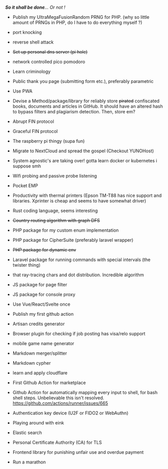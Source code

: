  _**So it shall be done**... Or not !_

 - Publish my UltraMegaFusionRandom PRNG for PHP. (why so little amount of PRNGs in PHP, do I have to do everything myself ?)
 - port knocking
 - reverse shell attack
 - ~~Set up personal dns server (pi hole)~~
 - network controlled pico pomodoro
 - Learn criminology
 - Public thank you page (submitting form etc.), preferably parametric
 - Use PWA 
 - Devise a Method/package/library for reliably store ~~pirated~~ confiscated books, documents and articles in GitHub. It should have an altered hash to bypass filters and plagiarism detection. Then, store em?
 - Abrupt FIN protocol
 - Graceful FIN protocol
 - The raspberry pi thingy (supa fun)
 - Migrate to NextCloud and spread the gospel (Checkout YUNOHost)
 - System agnostic's are taking over! gotta learn docker or kubernetes i suppose smh
 - Wifi probing and passive probe listening
 - Pocket EMP
 - Productivity with thermal printers (Epson TM-T88 has nice support and libraries. Xprinter is cheap and seems to have somewhat driver)
 - Rust coding language, seems interesting
 - ~~Country routing algorithm with graph DFS~~
 - PHP package for my custom enum implementation
 - PHP package for CipherSuite (preferably laravel wrapper)
 - ~~PHP package for dynamic env~~
 - Laravel package for running commands with special intervals (the twister thing)
 - that ray-tracing chars and dot distribution. Incredible algorithm 
 - JS package for page filter
 - JS package for console proxy
 - Use Vue/React/Svelte once
 - Publish my first github action
 - Artisan credits generator
 - Browser plugin for checking if job posting has visa/relo support

 - mobile game name generator
 - Markdown merger/splitter
 - Markdown cypher
 - learn and apply cloudflare 

 - First Github Action for marketplace
 - Github Action for automatically mapping every input to shell, for bash shell steps. Unbelievable this isn't resolved. https://github.com/actions/runner/issues/665

 - Authentication key device (U2F or FIDO2 or WebAuthn)
 - Playing around with eink 
 - Elastic search


 - Personal Certificate Authority (CA) for TLS


 - Frontend library for punishing unfair use and overdue payment


 - Run a marathon
